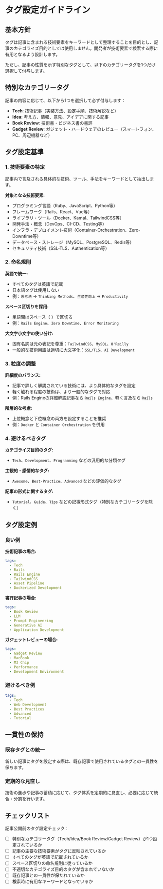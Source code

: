 # タグ設定ガイドライン

## 基本方針

タグは記事に含まれる技術要素をキーワードとして整理することを目的とし、記事のカテゴライズ目的としては使用しません。開発者が技術要素で検索する際に有用となるよう設計します。

ただし、記事の性質を示す特別なタグとして、以下のカテゴリータグを1つだけ選択して付与します。

## 特別なカテゴリータグ

記事の内容に応じて、以下から1つを選択して必ず付与します：

- **Tech**: 技術記事（実装方法、設定手順、技術解説など）
- **Idea**: 考え方、情報、意見、アイデアに関する記事
- **Book Review**: 技術書・ビジネス書の書評
- **Gadget Review**: ガジェット・ハードウェアのレビュー（スマートフォン、PC、周辺機器など）

## タグ設定基準

### 1. 技術要素の特定

記事内で言及される具体的な技術、ツール、手法をキーワードとして抽出します。

**対象となる技術要素:**

- プログラミング言語（Ruby、JavaScript、Python等）
- フレームワーク（Rails、React、Vue等）
- ライブラリ・ツール（Docker、Kamal、TailwindCSS等）
- 開発手法・概念（DevOps、CI-CD、Testing等）
- インフラ・デプロイメント技術（Container-Orchestration、Zero-Downtime等）
- データベース・ストレージ（MySQL、PostgreSQL、Redis等）
- セキュリティ技術（SSL-TLS、Authentication等）

### 2. 命名規則

**英語で統一:**

- すべてのタグは英語で記載
- 日本語タグは使用しない
- 例：`思考法` → `Thinking Methods`、`生産性向上` → `Productivity`

**スペース区切りを採用:**

- 単語間はスペース（ ）で区切る
- 例：`Rails Engine`、`Zero Downtime`、`Error Monitoring`

**大文字小文字の使い分け:**

- 固有名詞は元の表記を尊重：`TailwindCSS`、`MySQL`、`O'Reilly`
- 一般的な技術用語は適切に大文字化：`SSL/TLS`、`AI Development`

### 3. 粒度の調整

**詳細度のバランス:**

- 記事で詳しく解説されている技術には、より具体的なタグを設定
- 軽く触れる程度の技術は、より一般的なタグで対応
- 例：Rails Engineの詳細解説記事なら `Rails Engine`、軽く言及なら `Rails`

**階層的な考慮:**

- 上位概念と下位概念の両方を設定することを推奨
- 例：`Docker` と `Container Orchestration` を併用

### 4. 避けるべきタグ

**カテゴライズ目的のタグ:**

- `Tech`、`Development`、`Programming` などの汎用的な分類タグ

**主観的・感情的なタグ:**

- `Awesome`、`Best-Practice`、`Advanced` などの評価的なタグ

**記事の形式に関するタグ:**

- `Tutorial`、`Guide`、`Tips` などの記事形式タグ（特別なカテゴリータグを除く）

## タグ設定例

### 良い例

**技術記事の場合:**
```yaml
tags:
  - Tech
  - Rails
  - Rails Engine
  - TailwindCSS
  - Asset Pipeline
  - Dockerized Development
```

**書評記事の場合:**
```yaml
tags:
  - Book Review
  - LLM
  - Prompt Engineering
  - Generative AI
  - Application Development
```

**ガジェットレビューの場合:**
```yaml
tags:
  - Gadget Review
  - MacBook
  - M3 Chip
  - Performance
  - Development Environment
```

### 避けるべき例

```yaml
tags:
  - Tech
  - Web Development
  - Best Practices
  - Advanced
  - Tutorial
```

## 一貫性の保持

### 既存タグとの統一

新しい記事にタグを設定する際は、既存記事で使用されているタグとの一貫性を保ちます。

### 定期的な見直し

技術の進歩や記事の蓄積に応じて、タグ体系を定期的に見直し、必要に応じて統合・分割を行います。

## チェックリスト

記事公開前のタグ設定チェック：

- [ ] 特別なカテゴリータグ（Tech/Idea/Book Review/Gadget Review）が1つ設定されているか
- [ ] 記事の主要な技術要素がタグに反映されているか
- [ ] すべてのタグが英語で記載されているか
- [ ] スペース区切りの命名規則に従っているか
- [ ] 不適切なカテゴライズ目的のタグが含まれていないか
- [ ] 既存記事との一貫性が保たれているか
- [ ] 検索時に有用なキーワードとなっているか